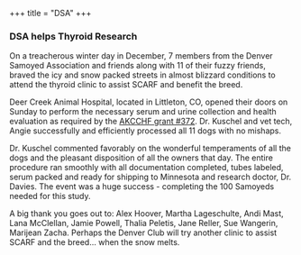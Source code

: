 +++
title = "DSA"
+++

<div class="heading mb-small">
<h3>DSA helps Thyroid Research</h3>
</div>

On a treacherous winter day in December, 7 members from the Denver Samoyed Association and friends along with 11 of their fuzzy friends, braved the icy and snow packed streets in almost blizzard conditions to attend the thyroid clinic to assist SCARF and benefit the breed.

Deer Creek Animal Hospital, located in Littleton, CO, opened their doors on Sunday to perform the necessary serum and urine collection and health evaluation as required by the [AKCCHF grant #372](/research/current-research-studies/ackchf-grant-372). Dr. Kuschel and vet tech, Angie successfully and efficiently processed all 11 dogs with no mishaps.

Dr. Kuschel commented favorably on the wonderful temperaments of all the dogs and the pleasant disposition of all the owners that day. The entire procedure ran smoothly with all documentation completed, tubes labeled, serum packed and ready for shipping to Minnesota and research doctor, Dr. Davies. The event was a huge success - completing the 100 Samoyeds needed for this study.

A big thank you goes out to: Alex Hoover, Martha Lageschulte, Andi Mast, Lana McClellan, Jamie Powell, Thalia Peletis, Jane Reller, Sue Wangerin, Marijean Zacha. Perhaps the Denver Club will try another clinic to assist SCARF and the breed... when the snow melts.
